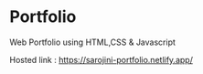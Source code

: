 # Portfolio
Web Portfolio using HTML,CSS &amp; Javascript

Hosted link : https://sarojini-portfolio.netlify.app/
